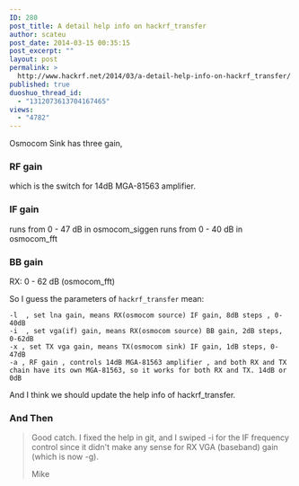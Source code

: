 ```yaml
---
ID: 280
post_title: A detail help info on hackrf_transfer
author: scateu
post_date: 2014-03-15 00:35:15
post_excerpt: ""
layout: post
permalink: >
  http://www.hackrf.net/2014/03/a-detail-help-info-on-hackrf_transfer/
published: true
duoshuo_thread_id:
  - "1312073613704167465"
views:
  - "4782"
---
```

<p>Osmocom Sink has three gain,</p>

<h3>RF gain</h3>

<p>which is the switch for 14dB MGA-81563 amplifier.</p>

<h3>IF gain</h3>

<p>runs from 0 - 47 dB in osmocom_siggen runs from 0 - 40 dB in osmocom_fft</p>

<h3>BB gain</h3>

<p>RX: 0 - 62 dB (osmocom_fft)</p>

<p>So I guess the parameters of <code>hackrf_transfer</code> mean:</p>

<pre><code>-l  , set lna gain, means RX(osmocom source) IF gain, 8dB steps , 0-40dB
-i  , set vga(if) gain, means RX(osmocom source) BB gain, 2dB steps, 0-62dB
-x , set TX vga gain, means TX(osmocom sink) IF gain, 1dB steps, 0-47dB
-a , RF gain , controls 14dB MGA-81563 amplifier , and both RX and TX chain have its own MGA-81563, so it works for both RX and TX. 14dB or 0dB
</code></pre>

<p>And I think we should update the help info of hackrf_transfer.</p>

<h3>And Then</h3>

<blockquote>
  <p>Good catch.  I fixed the help in git, and I swiped -i for the IF
  frequency control since it didn't make any sense for RX VGA (baseband)
  gain (which is now -g).</p>
  
  <p>Mike</p>
</blockquote>